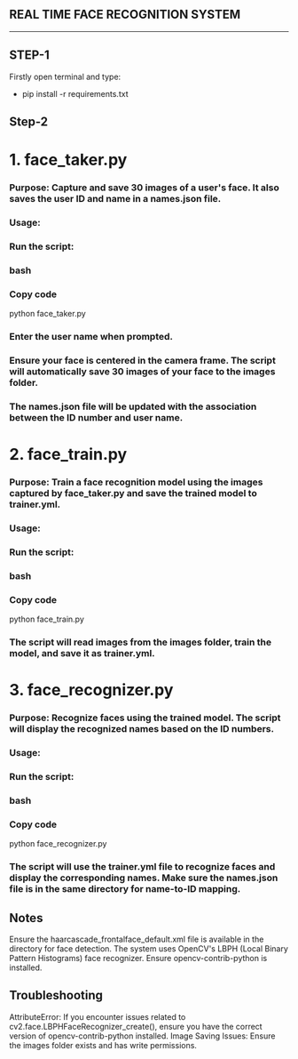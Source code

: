 ## REAL TIME FACE RECOGNITION SYSTEM 
***

## STEP-1
Firstly open terminal and type:
- pip install -r requirements.txt

## Step-2

# 1. face_taker.py
### Purpose: Capture and save 30 images of a user's face. It also saves the user ID and name in a names.json file.

### Usage:

### Run the script:

### bash
### Copy code
python face_taker.py
### Enter the user name when prompted.

### Ensure your face is centered in the camera frame. The script will automatically save 30 images of your face to the images folder.

### The names.json file will be updated with the association between the ID number and user name.

# 2. face_train.py
### Purpose: Train a face recognition model using the images captured by face_taker.py and save the trained model to trainer.yml.

### Usage:

### Run the script:

### bash
### Copy code
python face_train.py
### The script will read images from the images folder, train the model, and save it as trainer.yml.

# 3. face_recognizer.py
### Purpose: Recognize faces using the trained model. The script will display the recognized names based on the ID numbers.

### Usage:

### Run the script:

### bash
### Copy code
python face_recognizer.py
### The script will use the trainer.yml file to recognize faces and display the corresponding names. Make sure the names.json file is in the same directory for name-to-ID mapping.


## Notes
Ensure the haarcascade_frontalface_default.xml file is available in the directory for face detection.
The system uses OpenCV's LBPH (Local Binary Pattern Histograms) face recognizer. Ensure opencv-contrib-python is installed.


## Troubleshooting
AttributeError: If you encounter issues related to cv2.face.LBPHFaceRecognizer_create(), ensure you have the correct version of opencv-contrib-python installed.
Image Saving Issues: Ensure the images folder exists and has write permissions.